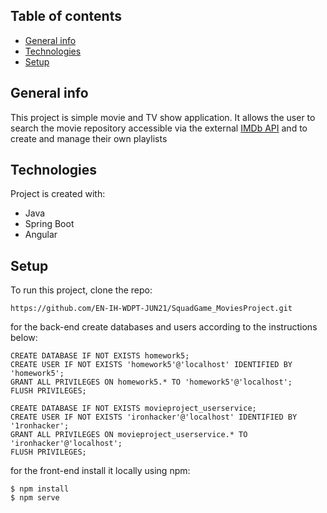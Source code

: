 ## Table of contents
* [General info](#general-info)
* [Technologies](#technologies)
* [Setup](#setup)

## General info
This project is simple movie and TV show application. 
It allows the user to search the movie repository accessible via the external [IMDb API](https://imdb-api.com/api) and to create and manage their own playlists
	
## Technologies
Project is created with:
* Java
* Spring Boot
* Angular
	
## Setup
To run this project, clone the repo:
```
https://github.com/EN-IH-WDPT-JUN21/SquadGame_MoviesProject.git
```
for the back-end create databases and users according to the instructions below:
```
CREATE DATABASE IF NOT EXISTS homework5;
CREATE USER IF NOT EXISTS 'homework5'@'localhost' IDENTIFIED BY 'homework5';
GRANT ALL PRIVILEGES ON homework5.* TO 'homework5'@'localhost';
FLUSH PRIVILEGES;
```
```
CREATE DATABASE IF NOT EXISTS movieproject_userservice;
CREATE USER IF NOT EXISTS 'ironhacker'@'localhost' IDENTIFIED BY '1ronhacker';
GRANT ALL PRIVILEGES ON movieproject_userservice.* TO 'ironhacker'@'localhost';
FLUSH PRIVILEGES;
```

for the front-end install it locally using npm:

```
$ npm install
$ npm serve
```
